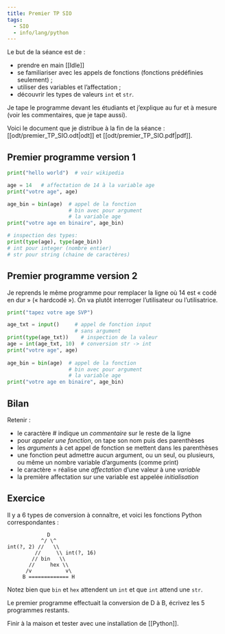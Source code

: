 ```yaml
---
title: Premier TP SIO
tags:
  - SIO
  - info/lang/python
---
```


Le but de la séance est de :

- prendre en main [[Idle]]
- se familiariser avec les appels de fonctions (fonctions prédéfinies seulement) ;
- utiliser des variables et l’affectation ;
- découvrir les types de valeurs `int` et `str`.

Je tape le programme devant les étudiants et j’explique au fur et à mesure (voir les commentaires, que je tape aussi).

Voici le document que je distribue à la fin de la séance : [[odt/premier_TP_SIO.odt|odt]] et [[odt/premier_TP_SIO.pdf|pdf]].

## Premier programme version 1

```python
print("hello world")  # voir wikipedia

age = 14   # affectation de 14 à la variable age
print("votre age", age)

age_bin = bin(age)  # appel de la fonction
                    # bin avec pour argument
                    # la variable age
print("votre age en binaire", age_bin)

# inspection des types:
print(type(age), type(age_bin))
# int pour integer (nombre entier)
# str pour string (chaine de caractères)
```

## Premier programme version 2

Je reprends le même programme pour remplacer la ligne où 14 est « codé en dur » (« hardcodé »). On va plutôt interroger l’utilisateur ou l’utilisatrice.

```python
print("tapez votre age SVP")

age_txt = input()     # appel de fonction input
                      # sans argument
print(type(age_txt))    # inspection de la valeur
age = int(age_txt, 10)  # conversion str -> int
print("votre age", age)
  
age_bin = bin(age)  # appel de la fonction
                    # bin avec pour argument
                    # la variable age
print("votre age en binaire", age_bin)
```

## Bilan

Retenir :

- le caractère # indique un *commentaire* sur le reste de la ligne
- pour *appeler une fonction*, on tape son nom puis des parenthèses
- les *arguments* à cet appel de fonction se mettent dans les parenthèses
 - une fonction peut admettre aucun argument, ou un seul, ou plusieurs, ou même un nombre variable d’arguments (comme print) 
- le caractère = réalise une *affectation* d’une valeur à une *variable*
- la première affectation sur une variable est appelée *initialisation*

## Exercice

Il y a 6 types de conversion à connaître, et voici les fonctions Python correspondantes :

```plain
             D
           ^/ \^
int(?, 2) //   \\
         //     \\ int(?, 16)
        // bin   \\
       //     hex \\
      /v           v\
     B ============= H
```

Notez bien que `bin` et `hex` attendent un `int` et que `int` attend une `str`.

Le premier programme effectuait la conversion de D à B, écrivez les 5 programmes restants.

Finir à la maison et tester avec une installation de [[Python]].